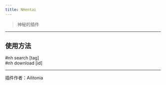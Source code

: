 ```yaml
---
title: NHentai
---
```

> 神秘的插件

---
## 使用方法
\#nh search [tag]<br/>
\#nh download [id]<br/>

---
插件作者：Ailitonia